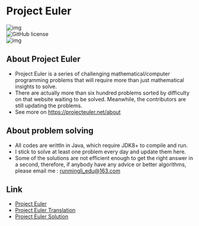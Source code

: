 # Project Euler
![img](https://projecteuler.net/images/pe_banner.png)  
![GitHub license](https://img.shields.io/github/license/eulir/PROJECT-EULER.svg)    
![img](https://img.shields.io/badge/awesome-Project--Euler-red.svg)  

## About Project Euler
- Project Euler is a series of challenging mathematical/computer programming problems that will require more than just mathematical insights to solve. 
- There are actually more than six hundred problems sorted by difficulty on that website waiting to be solved. Meanwhile, the contributors are still updating the problems.
- See more on https://projecteuler.net/about

## About problem solving
- All codes are writtln in Java, which require JDK8+ to compile and run.
- I stick to solve at least one problem every day and update them here.
- Some of the solutions are not efficient enough to get the right answer in a second, therefore, if anybody have any advice or better algorithms, please email me : runmingli_edu@163.com

## Link
- [Project Euler](https://projecteuler.net/)
- [Project Euler Translation](http://pe-cn.github.io/)
- [Project Euler Solution](https://github.com/EULIR/PROJECT-EULER/)

